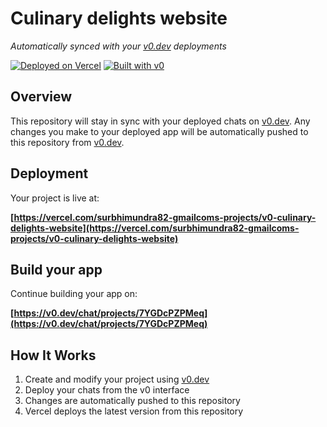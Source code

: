 # Culinary delights website

*Automatically synced with your [v0.dev](https://v0.dev) deployments*

[![Deployed on Vercel](https://img.shields.io/badge/Deployed%20on-Vercel-black?style=for-the-badge&logo=vercel)](https://vercel.com/surbhimundra82-gmailcoms-projects/v0-culinary-delights-website)
[![Built with v0](https://img.shields.io/badge/Built%20with-v0.dev-black?style=for-the-badge)](https://v0.dev/chat/projects/7YGDcPZPMeq)

## Overview

This repository will stay in sync with your deployed chats on [v0.dev](https://v0.dev).
Any changes you make to your deployed app will be automatically pushed to this repository from [v0.dev](https://v0.dev).

## Deployment

Your project is live at:

**[https://vercel.com/surbhimundra82-gmailcoms-projects/v0-culinary-delights-website](https://vercel.com/surbhimundra82-gmailcoms-projects/v0-culinary-delights-website)**

## Build your app

Continue building your app on:

**[https://v0.dev/chat/projects/7YGDcPZPMeq](https://v0.dev/chat/projects/7YGDcPZPMeq)**

## How It Works

1. Create and modify your project using [v0.dev](https://v0.dev)
2. Deploy your chats from the v0 interface
3. Changes are automatically pushed to this repository
4. Vercel deploys the latest version from this repository